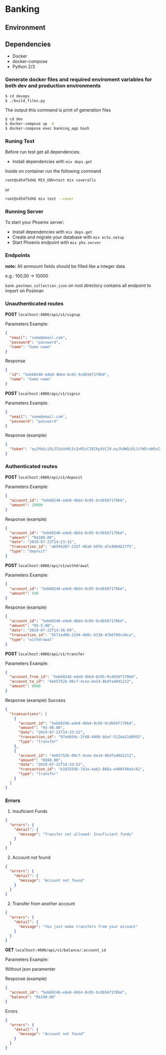 # Banking

## Environment

Dependencies
---------------------------
 * Docker
 * docker-compose
 * Python 2/3

### Generate docker files and required enviroment variables for both dev and production environments
```bash
$ cd devops
$ ./build_files.py
```
The output this command is print of generation files

```bash
$ cd dev
$ docker-compose up -d
$ docker-compose exec banking_app bash
```

### Runing Test
Before run test get all dependencies:

  * Install dependencies with `mix deps.get`

Inside on container run the following command

```bash
root@sd54f5d4$ MIX_ENV=test mix coveralls
```
or
```bash
root@sd54f5d4$ mix test --cover
```

### Running Server
To start your Phoenix server:

  * Install dependencies with `mix deps.get`
  * Create and migrate your database with `mix ecto.setup`
  * Start Phoenix endpoint with `mix phx.server`

### Endpoints

**note:** All ammount fields should be filled like a integer data

e.g.: 100,00 -> 10000

`bank.postman_collection.json` on root directory contains all endpoint to import on Postman

### Unauthenticated routes

**POST** `localhost:4000/api/v1/signup`

Parameters Example:
```json
{
  "email": "some@email.com", 
  "password": "password",
  "name": "Some name"
}
```
Response
```json
{
  "id": "5eb60246-ede8-4bb4-8c05-9cdb56f170bd",
  "name": "Some name"
}
```
**POST** `localhost:4000/api/v1/signin`

Parameters Example:
```json
{
  "email": "some@email.com", 
  "password": "password"
}
```
Response (example)
```json
{
  "token": "eyJhbGciOiJIUzUxMiIsInR5cCI6IkpXVCJ9.eyJhdWQiOiJiYW5raW5nIiwiZXhwIjoxNTY2MjIzNTQ1LCJpYXQiOjE1NjM4MDQzNDUsImlzcyI6ImJhbmtpbmciLCJqdGkiOiIwMTE0ZGM4Yy04MjEzLTRlN2YtYWEwNC1mNGZhZjA4Y2FiMzIiLCJuYmYiOjE1NjM4MDQzNDQsInN1YiI6IjgyNWQ3ZjljLWRjNjUtNDA3Mi05OTAyLWZjNGIzNjhmYWQ1MiIsInR5cCI6ImFjY2VzcyJ9.rqhFmAeeH1dw7jRfhmI2AVLK9Sl9ZVXPCW8d1ls9Lq6Vj2WSaxts8HeMiajbD3NRnIq3m12MkQH5w4mMA_nv8g"
}
```
### Authenticated routes

**POST** `localhost:4000/api/v1/deposit`

Parameters Example:
```json
{
  "account_id": "5eb60246-ede8-4bb4-8c05-9cdb56f170bd",
  "amount": 10000
}
```
Response (example)
```json
{
  "account_id": "5eb60246-ede8-4bb4-8c05-9cdb56f170bd",
  "amount": "R$100.00",
  "date": "2019-07-22T14:23:32",
  "transaction_id": "a6594287-232f-40a0-b976-d7e4064b17f5",
  "type": "deposit"
}
```

**POST** `localhost:4000/api/v1/withdrawal`

Parameters Example:
```json
{
  "account_id": "5eb60246-ede8-4bb4-8c05-9cdb56f170bd",
  "amount": 500
}
```
Response (example)
```json
{
  "account_id": "5eb60246-ede8-4bb4-8c05-9cdb56f170bd",
  "amount": "R$-5.00",
  "date": "2019-07-22T14:36:09",
  "transaction_id": "b571ed98-22d4-480c-b338-47b6786ca9ca",
  "type": "withdrawal"
}
```

**POST** `localhost:4000/api/v1/transfer`

Parameters Example:
```json
{
  "account_from_id": "5eb60246-ede8-4bb4-8c05-9cdb56f170bd",
  "account_to_id": "4eb5752b-08c7-4cee-be14-8bdfa48d1212",
  "amount": 9000
}
```
Response (example)
Success
```json
{
  "transactions": [
    {
      "account_id": "5eb60246-ede8-4bb4-8c05-9cdb56f170bd",
      "amount": "R$-90.00",
      "date": "2019-07-22T14:33:52",
      "transaction_id": "97e8039c-2fd8-4490-bbaf-512da21d0955",
      "type": "transfer"
    },
    {
      "account_id": "4eb5752b-08c7-4cee-be14-8bdfa48d1212",
      "amount": "R$90.00",
      "date": "2019-07-22T14:33:52",
      "transaction_id": "b1832595-7d3a-4ab2-866a-e408f48a5c61",
      "type": "transfer"
    }
  ]
}
```
### Errors
1. Insuficient Funds
```json
{
  "errors": {
    "detail": {
      "message": "Transfer not allowed: Insuficient funds"
    }
  }
}
```
2. Account not found
```json
{
  "errors": {
    "detail": {
      "message": "Account not found"
    }
  }
}
```
2. Transfer from another account
```json
{
  "errors": {
    "detail": {
      "message": "You just make transfers from your account"
    }
  }
}
```

**GET** `localhost:4000/api/v1/balance/:account_id`

Parameters Example:

Without json paramenter

Response (example)
```json
{
  "account_id": "5eb60246-ede8-4bb4-8c05-9cdb56f170bd",
  "balance": "R$100.00"
}
```
Errors
```json
{
  "errors": {
    "detail": {
      "message": "Account not found"
    }
  }
}
```